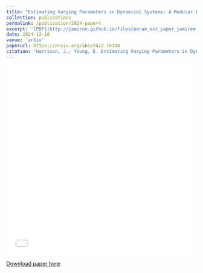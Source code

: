 ```yaml
---
title: "Estimating Varying Parameters in Dynamical Systems: A Modular Framework Using Switch Detection, Optimization, and Sparse Regression"
collection: publications
permalink: /publication/2024-paper4
excerpt: '[PDF](http://jamiree.github.io/files/param_est_paper_jamiree.pdf)'
date: 2024-12-18
venue: 'arXiv'
paperurl: https://arxiv.org/abs/2412.16198
citation: 'Harrison, J.; Yeung, E. Estimating Varying Parameters in Dynamical Systems: A Modular Framework Using Switch Detection, Optimization, and Sparse Regression. arxiv e-prints 2412.16198'
---
```


<iframe src="/files/param_est_paper_jamiree.pdf" width="100%" height="500" frameborder="no" border="0" marginwidth="0" marginheight="0"></iframe>

[Download paper here](https://jamiree.github.io/files/paper1.pdf)
